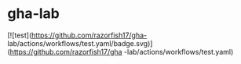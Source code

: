 # gha-lab
[![test](https://github.com/razorfish17/gha- lab/actions/workflows/test.yaml/badge.svg)](https://github.com/razorfish17/gha
-lab/actions/workflows/test.yaml)
